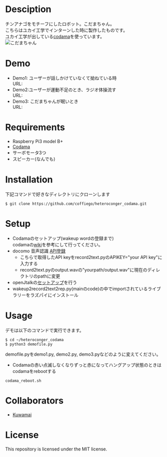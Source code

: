 # Desciption
チンアナゴをモチーフにしたロボット。こだまちゃん。  
こちらはユカイ工学でインターンした時に製作したものです。  
ユカイ工学が出している[codama](https://codama.ux-xu.com/)を使っています。  
![こだまちゃん]()  

# Demo
- Demo1: ユーザーが話しかけていなくて拗ねている時  
URL: 
- Demo2:ユーザーが運動不足のとき、ラジオ体操流す  
URL:
- Demo3: こだまちゃんが眠いとき  
URL: 

# Requirements
- Raspberry Pi3 model B+
- [Codama](https://codama.ux-xu.com/)
- サーボモータ3つ
- スピーカー(なんでも)

# Installation
下記コマンドで好きなディレクトリにクローンします  
```
$ git clone https://github.com/coffiego/heteroconger_codama.git  
```  

# Setup
- Codamaのセットアップ(wakeup wordの登録まで)  
codamaの[wiki](https://github.com/YUKAI/codama-doc-r0/wiki/Codama-Setup)を参考にして行ってください。
- docomo 音声認識 [API登録](https://dev.smt.docomo.ne.jp/?p=docs.api.page&api_name=speech_recognition&p_name=api_usage_scenario)  
	- こちらで取得したAPI keyをrecord2text.pyのAPIKEY="your API key"に入力する
	- record2text.pyのoutput.wavの"yourpath/output.wav"に現在のディレクトリのpathに変更
- openJtalkの[セットアップ](https://qiita.com/coffiego/items/4fc3b0be78fcded3eef0)を行う
- wakeup2record2text2rep.py(mainのcode)の中でimportされているライブラリーをラズパイにインストール

# Usage
デモは以下のコマンドで実行できます。  
```
$ cd ~/heteroconger_codama
$ python3 demofile.py
```
demofile.pyをdemo1.py, demo2.py, demo3.pyなどのように変えてください。
<br>
- Codamaの赤い点滅しなくなりずっと赤になってハングアップ状態のときはcodamaをrebootする  
```
codama_reboot.sh
```

# Collaborators
- [Kuwamai](https://github.com/Kuwamai)

# License
This repository is licensed under the MIT license.
